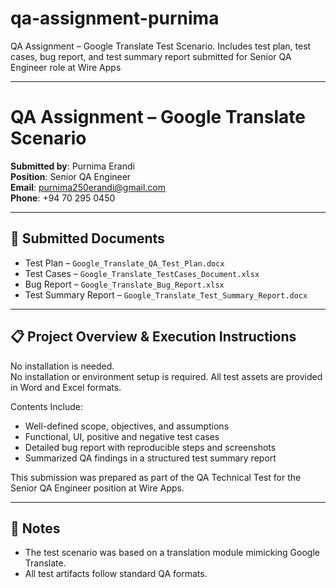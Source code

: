 # qa-assignment-purnima
QA Assignment – Google Translate Test Scenario. Includes test plan, test cases, bug report, and test summary report submitted for Senior QA Engineer role at Wire Apps

****
# QA Assignment – Google Translate Scenario

**Submitted by**: Purnima Erandi  
**Position**: Senior QA Engineer  
**Email**: purnima250erandi@gmail.com  
**Phone**: +94 70 295 0450

---

## 📄 Submitted Documents

-  Test Plan – `Google_Translate_QA_Test_Plan.docx`
-  Test Cases – `Google_Translate_TestCases_Document.xlsx`
-  Bug Report – `Google_Translate_Bug_Report.xlsx`
-  Test Summary Report – `Google_Translate_Test_Summary_Report.docx`

---

## 📋 Project Overview & Execution Instructions

No installation is needed.  
No installation or environment setup is required. All test assets are provided in Word and Excel formats.

Contents Include:
- Well-defined scope, objectives, and assumptions
- Functional, UI, positive and negative test cases
- Detailed bug report with reproducible steps and screenshots
- Summarized QA findings in a structured test summary report

This submission was prepared as part of the QA Technical Test for the Senior QA Engineer position at Wire Apps.

---

## 📌 Notes

- The test scenario was based on a translation module mimicking Google Translate.
- All test artifacts follow standard QA formats.
